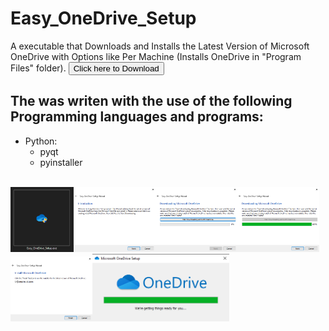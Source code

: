 # Easy_OneDrive_Setup
A executable that Downloads and Installs the Latest Version of Microsoft OneDrive with Options like Per Machine (Installs OneDrive in "Program Files" folder).
<a href="https://github.com/stephengearhart/Easy_OneDrive_Setup/releases/latest/download/Easy_OneDrive_Setup.exe"><button>Click here to Download</button></a>
## The was writen with the use of the following Programming languages and programs:
- Python:
  - pyqt
  - pyinstaller
<br/>
<div>
<a href="https://github.com/stephengearhart/Easy_OneDrive_Setup/blob/main/Gallery/Icon.md"><img width="20%" src="https://github.com/stephengearhart/Easy_OneDrive_Setup/blob/main/Gallery/Screenshot_%231.png?raw=true"/></a><a href="https://github.com/stephengearhart/Easy_OneDrive_Setup/blob/main/Gallery/Intro_Page.md"><img width="26%" src="https://github.com/stephengearhart/Easy_OneDrive_Setup/blob/main/Gallery/Screenshot_%232.png?raw=true"/></a><a href="https://github.com/stephengearhart/Easy_OneDrive_Setup/blob/main/Gallery/Download_Page.md"><img width="26%" src="https://github.com/stephengearhart/Easy_OneDrive_Setup/blob/main/Gallery/Screenshot_%233.png?raw=true"/></a><a href="https://github.com/stephengearhart/Easy_OneDrive_Setup/blob/main/Gallery/Download_Page.md"><img width="26%" src="https://github.com/stephengearhart/Easy_OneDrive_Setup/blob/main/Gallery/Screenshot_%234.png?raw=true"/></a><a href="https://github.com/stephengearhart/Easy_OneDrive_Setup/blob/main/Gallery/Installer_Options_Page.md"><img width="26%" src="https://github.com/stephengearhart/Easy_OneDrive_Setup/blob/main/Gallery/Screenshot_%235.png?raw=true"/></a><a href="https://github.com/stephengearhart/Easy_OneDrive_Setup/blob/main/Gallery/Microsoft_OneDrive_Setup_Window.md"><img width="43.5%" src="https://github.com/stephengearhart/Easy_OneDrive_Setup/blob/main/Gallery/Screenshot_%236.png?raw=true"/></a>
</div>

